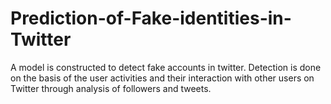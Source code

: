 # Prediction-of-Fake-identities-in-Twitter
A model is constructed to detect fake accounts in twitter. Detection is done on the basis of the user activities and their interaction with other users on Twitter through analysis of followers and tweets.
